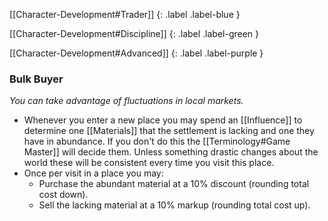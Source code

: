 
[[Character-Development#Trader]]
{: .label .label-blue }

[[Character-Development#Discipline]]
{: .label .label-green }

[[Character-Development#Advanced]]
{: .label .label-purple }
### Bulk Buyer
*You can take advantage of fluctuations in local markets.*
* Whenever you enter a new place you may spend an [[Influence]] to determine one [[Materials]] that the settlement is lacking and one they have in abundance. If you don't do this the [[Terminology#Game Master]] will decide them. Unless something drastic changes about the world these will be consistent every time you visit this place.
* Once per visit in a place you may:
	* Purchase the abundant material at a 10% discount (rounding total cost down).
	* Sell the lacking material at a 10% markup (rounding total cost up).
